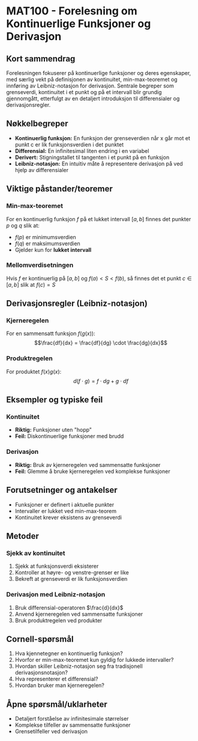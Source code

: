 # MAT100 - Forelesning om Kontinuerlige Funksjoner og Derivasjon

## Kort sammendrag
Forelesningen fokuserer på kontinuerlige funksjoner og deres egenskaper, med særlig vekt på definisjonen av kontinuitet, min-max-teoremet og innføring av Leibniz-notasjon for derivasjon. Sentrale begreper som grenseverdi, kontinuitet i et punkt og på et intervall blir grundig gjennomgått, etterfulgt av en detaljert introduksjon til differensialer og derivasjonsregler.

## Nøkkelbegreper
- **Kontinuerlig funksjon:** En funksjon der grenseverdien når x går mot et punkt c er lik funksjonsverdien i det punktet
- **Differensial:** En infinitesimal liten endring i en variabel
- **Derivert:** Stigningstallet til tangenten i et punkt på en funksjon
- **Leibniz-notasjon:** En intuitiv måte å representere derivasjon på ved hjelp av differensialer

## Viktige påstander/teoremer

### Min-max-teoremet
For en kontinuerlig funksjon $f$ på et lukket intervall $[a,b]$ finnes det punkter $p$ og $q$ slik at:
- $f(p)$ er minimumsverdien
- $f(q)$ er maksimumsverdien
- Gjelder kun for **lukket intervall**

### Mellomverdisetningen
Hvis $f$ er kontinuerlig på $[a,b]$ og $f(a) < S < f(b)$, så finnes det et punkt $c \in [a,b]$ slik at $f(c) = S$

## Derivasjonsregler (Leibniz-notasjon)

### Kjerneregelen
For en sammensatt funksjon $f(g(x))$:
$$\frac{df}{dx} = \frac{df}{dg} \cdot \frac{dg}{dx}$$

### Produktregelen
For produktet $f(x)g(x)$:
$$d(f \cdot g) = f \cdot dg + g \cdot df$$

## Eksempler og typiske feil

### Kontinuitet
- **Riktig:** Funksjoner uten "hopp"
- **Feil:** Diskontinuerlige funksjoner med brudd

### Derivasjon
- **Riktig:** Bruk av kjerneregelen ved sammensatte funksjoner
- **Feil:** Glemme å bruke kjerneregelen ved komplekse funksjoner

## Forutsetninger og antakelser
- Funksjoner er definert i aktuelle punkter
- Intervaller er lukket ved min-max-teorem
- Kontinuitet krever eksistens av grenseverdi

## Metoder

### Sjekk av kontinuitet
1. Sjekk at funksjonsverdi eksisterer
2. Kontroller at høyre- og venstre-grenser er like
3. Bekreft at grenseverdi er lik funksjonsverdien

### Derivasjon med Leibniz-notasjon
1. Bruk differensial-operatoren $\frac{d}{dx}$
2. Anvend kjerneregelen ved sammensatte funksjoner
3. Bruk produktregelen ved produkter

## Cornell-spørsmål
1. Hva kjennetegner en kontinuerlig funksjon?
2. Hvorfor er min-max-teoremet kun gyldig for lukkede intervaller?
3. Hvordan skiller Leibniz-notasjon seg fra tradisjonell derivasjonsnotasjon?
4. Hva representerer et differensial?
5. Hvordan bruker man kjerneregelen?

## Åpne spørsmål/uklarheter
- Detaljert forståelse av infinitesimale størrelser
- Komplekse tilfeller av sammensatte funksjoner
- Grensetilfeller ved derivasjon